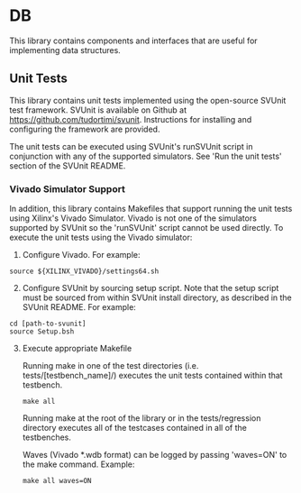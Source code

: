 # DB

This library contains components and interfaces that are useful for implementing
data structures.

## Unit Tests

This library contains unit tests implemented using the open-source SVUnit test
framework. SVUnit is available on Github at https://github.com/tudortimi/svunit.
Instructions for installing and configuring the framework are provided.

The unit tests can be executed using SVUnit's runSVUnit script in conjunction
with any of the supported simulators. See 'Run the unit tests' section
of the SVUnit README.

### Vivado Simulator Support

In addition, this library contains Makefiles that support running the unit
tests using Xilinx's Vivado Simulator. Vivado is not one of the simulators
supported by SVUnit so the 'runSVUnit' script cannot be used directly. To
execute the unit tests using the Vivado simulator:

1. Configure Vivado. For example:
```
source ${XILINX_VIVADO}/settings64.sh
```
2. Configure SVUnit by sourcing setup script. Note that the setup script must be
sourced from within SVUnit install directory, as described in the SVUnit README.
For example:
```
cd [path-to-svunit]
source Setup.bsh
```

3. Execute appropriate Makefile

    Running make in one of the test directories (i.e. tests/\[testbench_name\]/) executes
    the unit tests contained within that testbench.

    ```
    make all
    ```

    Running make at the root of the library or in the tests/regression directory
    executes all of the testcases contained in all of the testbenches.

    Waves (Vivado *.wdb format)
    can be logged by passing 'waves=ON' to the make command. Example:
    ```
    make all waves=ON
    ```
